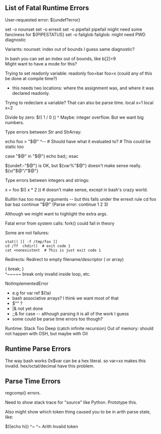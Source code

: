List of Fatal Runtime Errors
----------------------------
 
User-requested error:  ${undef?error}

set -o nounset
set -o errexit
set -o pipefail
  pipefail might need some fanciness for ${PIPESTATUS}
set -o failglob
  failglob: might need PWD diagnostic

Variants:
  nounset: index out of bounds
  I guess same diagnostic?

In bash you can set an index out of bounds, like
b[2]=9  
Might want to have a mode for this?



Trying to set readonly variable:
  readonly foo=bar
  foo=x
  (could any of this be done at compile time?)

  - this needs two locations: where the assignment was, and where it was
    declared readonly.

Trying to redeclare a variable?  That can also be parse time.
local x=1
local x=2


Divide by zero: $(( 1 / 0 ))
                      ^
Maybe: integer overflow.  But we want big numbers.

Type errors between Str and StrArray:

  echo foo > "$@"
             ^--    # Should have what it evaluated to?
                    # This could be static too

  case "$@" in
    "$@") echo bad;;
  esac

  ${undef:-"$@"} is OK, but ${var%"$@"}  doesn't make sense really.
  ${v/"$@"/"$@"}

Type errors between integers and strings:

  x = foo
  $(( x * 2 ))  # doesn't make sense, except in bash's crazy world.


Builtin has too many arguments -- but this falls under the errexit rule
  cd foo bar baz
  continue "$@"
(Parse error: continue 1 2 3)

Although we might want to highlight the extra args.


Fatal error from system calls:
    fork() could fail in theory

Some are not failures:

    stat() [[ -f /tmp/foo ]] 
    cd /ff  chdir()  # exit code 1
    cat <nonexistent  # This is just exit code 1 



Redirects:
  Redirect to empty filename/descriptor ( or array)

{ break; }   
  ^~~~~~ break only invalid inside loop, etc.


NotImplementedError
  - e.g for var ref ${!a}
  - bash associative arrays?  I think we want most of that
  - $"" ?
  - |& not yet done
  - ;;& for case -- although parsing it is all of the work I guess
  - some could be parse time errors too though?


Runtime: Stack Too Deep (catch infinite recursion)
Out of memory: should not happen with OSH, but maybe with Oil

Runtime Parse Errors
--------------------

The way bash works 0x$var can be a hex literal.
so var=xx makes this invalid.   hex/octal/decimal have this problem.


Parse Time Errors
-----------------

regcomp() errors.

Need to show stack trace for "source" like Python.  Prototype this.

Also might show which token thing caused you to be in arith parse state, like:

$((echo hi))
^~      ^~
Arith   Invalid token





